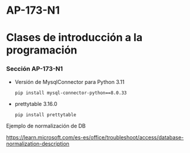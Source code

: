# AP-173-N1

<h1>Clases de introducción a la programación</1>

<h3>Sección AP-173-N1</h3>

<ul>
<li>Versión de MysqlConnector para Python 3.11
<p><code>pip install mysql-connector-python==8.0.33</code></p></li>
<li>prettytable 3.16.0
<p><code>pip install prettytable</code></p></li>
</ul>

Ejemplo de normalización de DB

https://learn.microsoft.com/es-es/office/troubleshoot/access/database-normalization-description
